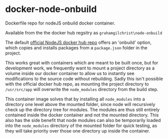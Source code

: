 # docker-node-onbuild

Dockerfile repo for nodeJS onbuild docker container. 

Available from the the docker hub regsitry as `grahamgilchrist\node-onbuild`

The default [official NodeJS docker hub repo](https://registry.hub.docker.com/_/node/) offers an 'onbuild' option, which copies and installs packages from a `package.json` folder in the project. 

This works great with containers which are meant to be built once, but for development work, we frequently want to mount a project directory as a volume inside our docker container to allow us to instantly see modifications to the source code without rebuilding. Sadly this isn't possible with the official docker hub repo, as mounting the project directory to `/usr/src/app` will overwrite the `node_modules` directory from the build step.

This container image solves that by installing all `node_modules` into a directory one level above the mounted folder, since node will recursively check up the directory tree for modules. The modules are thus still entirely contained inside the docker container and not the mounted directory.
This also has the side benefit that node modules can also be temporarily loaded into the `node_modules` directory of the mounted folder for quick testing, as they will take priority over those one directory up inside the container.
